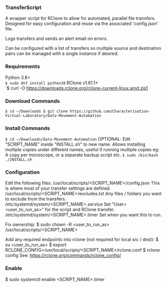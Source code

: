 ### TransferScript
A wrapper script for RClone to allow for automated, parallel file transfers.
Designed for easy configuration and reuse via the associated 'config.json' file.

Logs transfers and sends an alert email on errors.

Can be configured with a list of transfers so multiple source and destination pairs can be managed with a single instance if desired.




### Requirements
Python 3.8+<br>
`$ sudo dnf install python38`
RClone v1.61.1+<br>
`$ curl -O https://downloads.rclone.org/rclone-current-linux.amd.zip1




### Download Commands
`$ cd ~/Downloads
$ git clone https://github.com/Characterisation-Virtual-Laboratory/Data-Movement-Automation`




### Install Commands
`$ cd ~/Downloads/Data-Movement-Automation`
OPTIONAL: Edit "SCRIPT_NAME" inside "INSTALL.sh" to new name.
	Allows installing multiple copies under different names, useful if running multiple copies
	eg: A copy per microscope, or a separate backup script etc.
`$ sudo /bin/bash ./INSTALL.sh`




### Configuration
Edit the following files:
	/usr/local/scripts/<SCRIPT_NAME>/config.json
		This is where most of your transfer settings are defined.
	/usr/local/scripts/<SCRIPT_NAME>/excludes.txt
		Any files / folders you want to exclude from the transfers.
	/etc/systemd/system/<SCRIPT_NAME>.service
		Set "User=<user_to_run_as>" for the script and RClone transfer.
	/etc/systemd/system/<SCRIPT_NAME>.timer
		Set when you want this to run.

Fix ownership:
	$ sudo chown -R <user_to_run_as> /usr/local/scripts/<SCRIPT_NAME>

Add any required endpoints into rclone (not required for local src / dest):
	$ su <user_to_run_as>
	$ export RCLONE_CONFIG=/usr/local/scripts/<SCRIPT_NAME>/rclone.conf
	$ rclone config
		See: https://rclone.org/commands/rclone_config/




### Enable ###
$ sudo systemctl enable <SCRIPT_NAME>.timer
